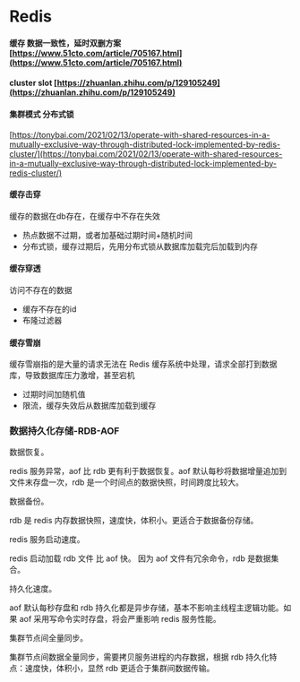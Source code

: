 # Redis

#### 缓存 数据一致性，延时双删方案[https://www.51cto.com/article/705167.html](https://www.51cto.com/article/705167.html)

#### cluster slot [https://zhuanlan.zhihu.com/p/129105249](https://zhuanlan.zhihu.com/p/129105249)

#### 集群模式 分布式锁

[https://tonybai.com/2021/02/13/operate-with-shared-resources-in-a-mutually-exclusive-way-through-distributed-lock-implemented-by-redis-cluster/](https://tonybai.com/2021/02/13/operate-with-shared-resources-in-a-mutually-exclusive-way-through-distributed-lock-implemented-by-redis-cluster/)

#### 缓存击穿

缓存的数据在db存在，在缓存中不存在失效

* 热点数据不过期，或者加基础过期时间+随机时间
* 分布式锁，缓存过期后，先用分布式锁从数据库加载完后加载到内存

#### 缓存穿透

访问不存在的数据

* 缓存不存在的id
* 布隆过滤器

#### 缓存雪崩

缓存雪崩指的是大量的请求无法在 Redis 缓存系统中处理，请求全部打到数据库，导致数据库压力激增，甚至宕机

* 过期时间加随机值
* 限流，缓存失效后从数据库加载到缓存

### 数据持久化存储-RDB-AOF

数据恢复。

redis 服务异常，aof 比 rdb 更有利于数据恢复。aof 默认每秒将数据增量追加到文件末存盘一次，rdb 是一个时间点的数据快照，时间跨度比较大。

数据备份。

rdb 是 redis 内存数据快照，速度快，体积小。更适合于数据备份存储。

redis 服务启动速度。

redis 启动加载 rdb 文件 比 aof 快。 因为 aof 文件有冗余命令，rdb 是数据集合。

持久化速度。

aof 默认每秒存盘和 rdb 持久化都是异步存储，基本不影响主线程主逻辑功能。如果 aof 采用写命令实时存盘，将会严重影响 redis 服务性能。

集群节点间全量同步。

集群节点间数据全量同步，需要拷贝服务进程的内存数据，根据 rdb 持久化特点：速度快，体积小，显然 rdb 更适合于集群间数据传输。

